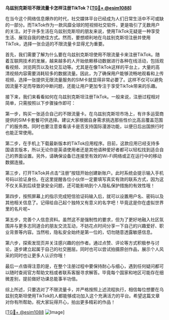 **乌兹别克斯坦不限流量卡怎样注册TikTok？[[TG💪+ @esim1088](https://t.me/s/esim1088)]**

在当今这个网络信息爆炸的时代，社交媒体平台已经成为人们日常生活中不可或缺的一部分。而TikTok作为一款风靡全球的短视频社交软件，更是吸引了无数用户的关注。对于许多生活在乌兹别克斯坦的朋友来说，使用TikTok无疑是一种享受生活、展现自我的绝佳方式。然而，要想顺利地在乌兹别克斯坦注册并使用TikTok，选择一张合适的不限流量卡显得尤为重要。

首先，我们需要了解为什么要在乌兹别克斯坦使用不限流量卡来注册TikTok。随着互联网技术的发展，越来越多的人开始依赖移动数据进行各种在线活动，包括观看视频、浏览网页以及社交互动等。尤其是在像TikTok这样的平台上，大量的高清视频内容需要消耗较多的数据流量。因此，为了确保用户能够流畅地观看和上传视频，选择一张提供无限流量服务的SIM卡就显得非常必要了。这样不仅可以避免因流量不足而导致的中断问题，还能让用户更加专注于享受TikTok带来的乐趣。

接下来，我们来看看如何在乌兹别克斯坦注册TikTok。一般来说，注册过程相对简单，只需按照以下步骤操作即可：

第一步，购买一张适合自己的不限流量卡。在乌兹别克斯坦市场上，有许多运营商提供的SIM卡套餐可供选择。建议大家根据自身需求挑选那些性价比高且覆盖范围广的服务商。同时也要注意查看该卡是否支持国际漫游功能，以便日后出国旅行时也能正常使用。

第二步，在手机上下载最新版本的TikTok应用程序。目前，这款应用已经支持多国语言版本，所以无论你是英语使用者还是其他语种爱好者都可以轻松找到适合自己的界面设置。另外，请确保设备已连接至有效的Wi-Fi网络或正在运行中的移动数据连接。

第三步，打开TikTok并点击“注册”按钮开始创建新账户。此时系统会提示输入手机号码以验证身份。在这里提醒各位小伙伴一定要填写真实有效的联系方式，因为这不仅关系到后续登录安全问题，还可能影响到个人隐私保护措施的有效性哦！

第四步，按照屏幕上的指示完成短信验证码输入后，就可以设置用户名、密码以及其他相关信息了。记得给自己起个独特又有意义的名字吧！毕竟这是你在虚拟世界里的名片呢~

第五步，完善个人信息资料。虽然这不是强制性的要求，但为了更好地融入社区氛围并与更多志同道合的朋友交流互动，不妨花点时间分享一下自己的兴趣爱好、职业背景等内容。当然啦，隐私安全始终是第一位的，切勿随意透露敏感信息。

第六步，探索发现页并关注感兴趣的创作者。通过点赞、评论等方式积极参与讨论，逐步建立起属于自己的社交圈层。同时也可以尝试拍摄原创作品，展示个人风采的同时也让更多人认识你哦！

最后一点值得注意的是，在整个注册过程中要保持耐心与细心，遇到任何疑问都可以随时查阅官方帮助文档或者联系客服寻求解答。毕竟每个国家和地区可能存在细微差别，提前做好功课总能事半功倍。

综上所述，只要选对了不限流量卡，并严格按照上述流程执行，相信每位想要在乌兹别克斯坦使用TikTok的人都能够成功加入这个充满活力的平台。希望这篇文章对你有所帮助，祝大家玩得开心，拍出更多精彩的作品！

[[TG💪+ @esim1088](https://t.me/s/esim1088) ![Image](https://i.postimg.cc/4NQfJmqS/Snipaste-2025-05-13-00-14-12.png)]